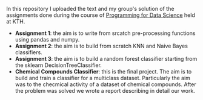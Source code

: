 In this repository I uploaded the text and my group's solution of the assignments done during the course of [Programming for Data Science](https://www.kth.se/student/kurser/kurs/ID2214?l=en) held at KTH.
- **Assignment 1**: the aim is to write from srcatch pre-processing functions using pandas and numpy.
- **Assignment 2**: the aim is to build from scratch KNN and Naive Bayes classifiers.
- **Assignment 3**: the aim is to build a random forest classifier starting from the sklearn DecisionTreeClassifier.
- **Chemical Compounds Classifier**: this is the final project. The aim is to build and train a classifier for a multiclass dataset. Particularly the aim was to the checmical activity of a dataset of chemical compounds. After the problem was solved we wrote a report describing in detail our work.
